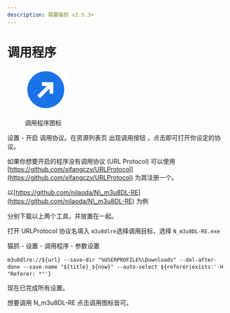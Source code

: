 ```yaml
---
description: 需要猫抓 v2.5.3+
---
```


# 调用程序

<figure><img src="../.gitbook/assets/invoke.svg" alt=""><figcaption><p>调用程序图标</p></figcaption></figure>

设置 - 开启 调用协议。在资源列表页 出现调用按钮 ，点击即可打开你设定的协议。

如果你想要开启的程序没有调用协议 (URL Protocol) 可以使用 [https://github.com/xifangczy/URLProtocol](https://github.com/xifangczy/URLProtocol) 为其注册一个。

以[https://github.com/nilaoda/N\_m3u8DL-RE](https://github.com/nilaoda/N\_m3u8DL-RE) 为例

分别下载以上两个工具，并放置在一起。

打开 URLProtocol 协议名填入 `m3u8dlre`选择调用目标，选择 `N_m3u8DL-RE.exe`

猫抓 - 设置 - 调用程序 - 参数设置

```
m3u8dlre://${url} --save-dir "%USERPROFILE%\Downloads" --del-after-done --save-name "${title}_${now}" --auto-select ${referer|exists:'-H "Referer: *"'}
```

现在已完成所有设置。

想要调用 N\_m3u8DL-RE 点击调用图标皆可。
